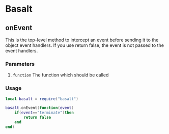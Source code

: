 # Basalt

## onEvent

This is the top-level method to intercept an event before sending it to the object event handlers. If you use return false, the event is not passed to the event handlers.

### Parameters

1. `function` The function which should be called

### Usage

```lua
local basalt = require("basalt")

basalt.onEvent(function(event)
    if(event=="terminate")then
        return false
    end
end)
```
